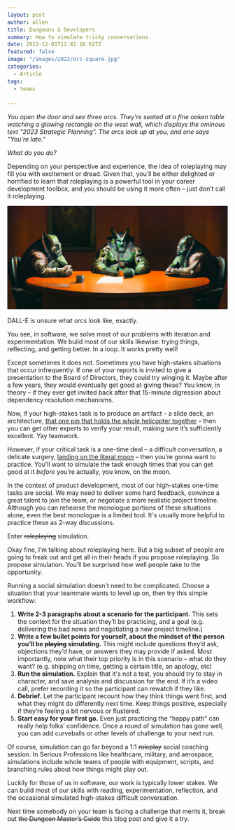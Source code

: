 ```yaml
---
layout: post
author: allen
title: Dungeons & Developers
summary: How to simulate tricky conversations.
date: 2022-12-01T12:42:18.627Z
featured: false
image: "/images/2022/orc-square.jpg"
categories:
  - Article
tags:
  - teams

---
```


*You open the door and see three orcs. They’re seated at a fine oaken table watching a glowing rectangle on the west wall, which displays the ominous text “2023 Strategic Planning”. The orcs look up at you, and one says “You’re late.”*

*What do you do?*

Depending on your perspective and experience, the idea of roleplaying may fill you with excitement or dread. Given that, you’ll be either delighted or horrified to learn that roleplaying is a powerful tool in your career development toolbox, and you should be using it more often – just don’t call it roleplaying.

<img src="/images/2022/orcs.jpg">
<div class="centered"><p>DALL-E is unsure what orcs look like, exactly.</p></div>

You see, in software, we solve most of our problems with iteration and experimentation. We build most of our skills likewise: trying things, reflecting, and getting better. In a loop. It works pretty well!

Except sometimes it does not. Sometimes you have high-stakes situations that occur infrequently. If one of your reports is invited to give a presentation to the Board of Directors, they could try winging it. Maybe after a few years, they would eventually get good at giving these? You know, in theory – if they ever get invited back after that 15-minute digression about dependency resolution mechanisms.

Now, if your high-stakes task is to produce an artifact – a slide deck, an architecture, [that one pin that holds the whole helicopter together](https://en.wikipedia.org/wiki/Jesus_nut) – then you can get other experts to verify your result, making sure it’s sufficiently excellent. Yay teamwork.

However, if your critical task is a one-time deal – a difficult conversation, a delicate surgery, [landing on the literal moon](https://www.space.com/artemis-astronauts-moonwalking-desert-simulation-2022) – then you’re gonna want to practice. You’ll want to simulate the task enough times that you can get good at it *before* you’re actually, you know, on the moon.

In the context of product development, most of our high-stakes one-time tasks are social. We may need to deliver some hard feedback, convince a great talent to join the team, or negotiate a more realistic project timeline. Although you can rehearse the monologue portions of these situations alone, even the best monologue is a limited tool. It's usually more helpful to practice these as 2-way discussions.

Enter ~~roleplaying~~ simulation.

Okay fine, I’m talking about roleplaying here. But a big subset of people are going to freak out and get all in their heads if you propose roleplaying. So propose simulation. You’ll be surprised how well people take to the opportunity.

Running a social simulation doesn’t need to be complicated. Choose a situation that your teammate wants to level up on, then try this simple workflow:

1. **Write 2-3 paragraphs about a scenario for the participant.** This sets the context for the situation they’ll be practicing, and a goal (e.g. delivering the bad news and negotiating a new project timeline.)
2. **Write a few bullet points for yourself, about the mindset of the person you’ll be ~~playing~~ simulating.** This might include questions they’d ask, objections they’d have, or answers they may provide if asked. Most importantly, note what their top priority is in this scenario – what do they want? (e.g. shipping on time, getting a certain title, an apology, etc) 
3. **Run the simulation.** Explain that it's not a test, you should try to stay in character, and save analysis and discussion for the end. If it’s a video call, prefer recording it so the participant can rewatch if they like.
4. **Debrief.** Let the participant recount how they think things went first, and what they might do differently next time. Keep things positive, especially if they’re feeling a bit nervous or flustered.
5. **Start easy for your first go.** Even just practicing the “happy path” can really help folks’ confidence. Once a round of simulation has gone well, you can add curveballs or other levels of challenge to your next run.

Of course, simulation can go far beyond a 1:1 ~~roleplay~~ social coaching session. In Serious Professions like healthcare, military, and aerospace, simulations include whole teams of people with equipment, scripts, and branching rules about how things might play out.

Luckily for those of us in software, our work is typically lower stakes. We can build most of our skills with reading, experimentation, reflection, and the occasional simulated high-stakes difficult conversation.

Next time somebody on your team is facing a challenge that merits it, break out ~~the Dungeon Master’s Guide~~ this blog post and give it a try.
